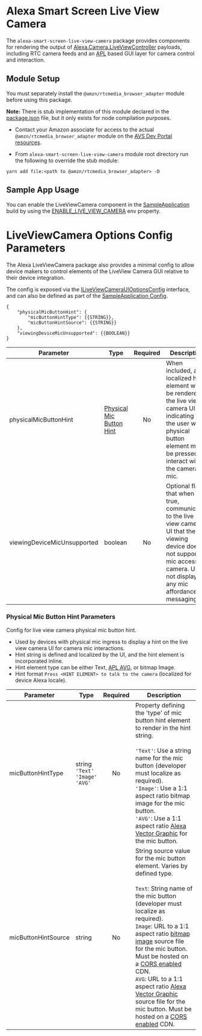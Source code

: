 # Alexa Smart Screen Live View Camera

The `alexa-smart-screen-live-view-camera` package provides components for rendering the output of [Alexa.Camera.LiveViewController](https://developer.amazon.com/docs/alexa/alexa-voice-service/alexa-liveviewcontroller.html) payloads, including RTC camera feeds and an [APL](https://developer.amazon.com/docs/alexa/alexa-presentation-language/apl-for-screen-devices.html) based GUI layer for camera control and interaction.

## Module Setup
You must separately install the `@amzn/rtcmedia_browser_adapter` module before using this package.

**Note:** There is stub implementation of this module declared in the [package.json](./package.json) file, but it only exists for node compilation purposes.

- Contact your Amazon associate for access to the actual `@amzn/rtcmedia_browser_adapter` module on the [AVS Dev Portal resources](https://developer.amazon.com/alexa/console/avs/previews/resources).

- From `alexa-smart-screen-live-view-camera` module root directory run the following to override the stub module:
```
yarn add file:<path to @amzn/rtcmedia_browser_adapter> -D
```

## Sample App Usage
You can enable the LiveViewCamera component in the [SampleApplication](../../samples/alexa-smart-screen-sample-app/README.md) build by using the [ENABLE_LIVE_VIEW_CAMERA](../../samples/alexa-smart-screen-sample-app/README.md#environment-properties) env property.



# LiveViewCamera Options Config Parameters
The Alexa LiveViewCamera package also provides a minimal config to allow device makers to control elements of the LiveView Camera GUI relative to their device integration.

The config is exposed via the [ILiveViewCameraUIOptionsConfig](./src/config/ILiveViewCameraUIOptionsConfig.ts) interface, and can also be defined as part of the [SampleApplication Config](../../samples/alexa-smart-screen-sample-app/README.md#sample-app-config-parameters).

```
{
    "physicalMicButtonHint": {
        "micButtonHintType": {{STRING}},
        "micButtonHintSource": {{STRING}}
    },
    "viewingDeviceMicUnsupported": {{BOOLEAN}}
}
```

| Parameter                   | Type                                                              | Required  | Description
| -------------               |-------                                                            |:-----:    | ----- |
| physicalMicButtonHint       | [Physical Mic Button Hint](#physical-mic-button-hint-parameters)  | No        | When included, a localized hint element will be rendered in the live view camera UI indicating to the user what physical button element must be pressed to interact with the camera mic.
| viewingDeviceMicUnsupported | boolean                                                           | No        | Optional flag, that when true, communicates to the live view camera UI that the viewing device does not support mic access for camera.  UI will not display any mic affordance or messaging.

### Physical Mic Button Hint Parameters
Config for live view camera physical mic button hint.

- Used by devices with physical mic ingress to display a hint on the live view camera UI for camera mic interactions.
- Hint string is defined and localized by the UI, and the hint element is incorporated inline.
- Hint element type can be either Text, [APL AVG](https://developer.amazon.com/docs/alexa/alexa-presentation-language/apl-avg-format.html), or bitmap Image.
- Hint format `Press <HINT ELEMENT> to talk to the camera` (localized for device Alexa locale).

| Parameter             | Type                                | Required  | Description
| -------------         |-------                              |:-----:    | ----- |
| micButtonHintType     | string</br>`'Text'`</br>`'Image'`</br>`'AVG'`  | No        | Property defining the 'type' of mic button hint element to render in the hint string.<br/><br/>`'Text'`: Use a string name for the mic button (developer must localize as required).<br/>`'Image'`: Use a 1:1 aspect ratio bitmap image for the mic button.<br/>`'AVG'`: Use a 1:1 aspect ratio [Alexa Vector Graphic](https://developer.amazon.com/docs/alexa/alexa-presentation-language/apl-avg-format.html) for the mic button.
| micButtonHintSource   | string                              | No        | String source value for the mic button element.  Varies by defined type.<br/><br/>`Text`: String name of the mic button (developer must localize as required).<br/>`Image`: URL to a 1:1 aspect ratio [bitmap image](https://developer.amazon.com/docs/alexa/alexa-presentation-language/apl-image.html#source-sources) source file for the mic button.  Must be hosted on a [CORS enabled](https://developer.amazon.com/docs/alexa/alexa-presentation-language/apl-support-for-your-skill.html#support-cors) CDN.<br/>`AVG`: URL to a 1:1 aspect ratio [Alexa Vector Graphic](https://developer.amazon.com/docs/alexa/alexa-presentation-language/apl-avg-format.html) source file for the mic button.  Must be hosted on a [CORS enabled](https://developer.amazon.com/docs/alexa/alexa-presentation-language/apl-support-for-your-skill.html#support-cors) CDN.
